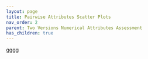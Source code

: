 ```yaml
---
layout: page
title: Pairwise Attributes Scatter Plots
nav_order: 2
parent: Two Versions Numerical Attributes Assessment
has_children: true
---
```


gggg